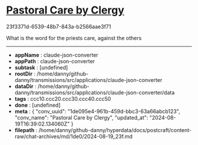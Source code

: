 # [Pastoral Care by Clergy](https://claude.ai/chat/1de095e4-961b-459d-bbc3-63a66abcb123)

23f3371d-6539-48b7-843a-b2566aae3f71

What is the word for the priests care, against the others

---

* **appName** : claude-json-converter
* **appPath** : claude-json-converter
* **subtask** : [undefined]
* **rootDir** : /home/danny/github-danny/transmissions/src/applications/claude-json-converter
* **dataDir** : /home/danny/github-danny/transmissions/src/applications/claude-json-converter/data
* **tags** : ccc10.ccc20.ccc30.ccc40.ccc50
* **done** : [undefined]
* **meta** : {
  "conv_uuid": "1de095e4-961b-459d-bbc3-63a66abcb123",
  "conv_name": "Pastoral Care by Clergy",
  "updated_at": "2024-08-19T16:39:02.134060Z"
}
* **filepath** : /home/danny/github-danny/hyperdata/docs/postcraft/content-raw/chat-archives/md/1de0/2024-08-19_23f.md